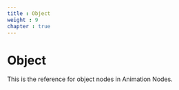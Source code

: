 ```yaml
---
title : Object
weight : 9
chapter : true
---
```


# Object

This is the reference for object nodes in Animation Nodes.
